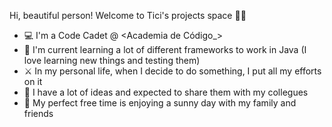 Hi, beautiful person! Welcome to Tici's projects space 💁‍♀️

  - 💻 I'm a Code Cadet @ <Academia de Código_>
  - 📓 I'm current learning a lot of different frameworks to work in Java (I love learning new things and testing them)
  - ⚔ In my personal life, when I decide to do something, I put all my efforts on it
  - 💬 I have a lot of ideas and expected to share them with my collegues
  - 🍻 My perfect free time is enjoying a sunny day with my family and friends
  
